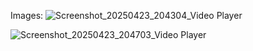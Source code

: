 Images:
![Screenshot_20250423_204304_Video Player](https://github.com/user-attachments/assets/4ddfb867-2a5c-4be2-8226-023e9ce65c85)

![Screenshot_20250423_204703_Video Player](https://github.com/user-attachments/assets/9a9deae6-41de-4145-9fc4-a498ec09e537)
